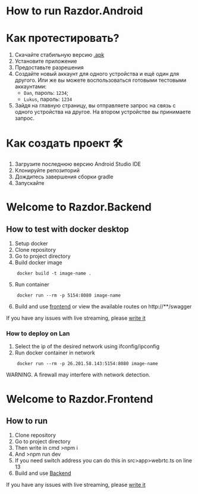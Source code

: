 
# How to run Razdor.Android

# Как протестировать?

1) Скачайте стабильную версию [.apk](https://github.com/dotflopp/Razdor.Android/releases/download/v1.0/Razdor.apk)
2) Установите приложение
3) Предоставьте разрешения
4) Создайте новый аккаунт для одного устройства и ещё один для другого. Или же вы можете воспользоваться готовыми тестовыми аккаунтами:
   * `Dan`, пароль: `1234`;
   * `Lukus`, пароль: `1234`
6) Зайдя на главную страницу, вы отправляете запрос на связь с одного устройства на другое. На втором устройстве вы принимаете запрос.
   
# Как создать проект 🛠️

1) Загрузите последнюю версию Android Studio IDE
2) Клонируйте репозиторий
3) Дождитесь завершения сборки gradle
4) Запускайте


# Welcome to Razdor.Backend

## How to test with docker desktop
1) Setup docker
2) Clone repository
3) Go to project directory
4) Build docker image 
```shell
    docker build -t image-name .
```
5) Run container
```
    docker run --rm -p 5154:8080 image-name
```
6) Build and use [frontend](https://github.com/dotflopp/razdor-frontend) or view the available routes on http://**/swagger

If you have any issues with live streaming, please [write it](https://github.com/dotflopp/Razdor.Backend/issues)

### How to deploy on Lan
1) Select the ip of the desired network using ifconfig/ipconfig
2) Run docker container in network
```
    docker run --rm -p 26.201.58.143:5154:8080 image-name
```
WARNING. A firewall may interfere with network detection.

# Welcome to Razdor.Frontend

## How to run 
1) Clone repository
2) Go to project directory
3) Then write in cmd >npm i
4) And >npm run dev
5) If you need switch address you can do this in src>app>webrtc.ts on line 13 
6) Build and use [Backend](https://github.com/dotflopp/Razdor.Backend)

If you have any issues with live streaming, please [write it](https://github.com/dotflopp/Razdor.Frontend/issues)
